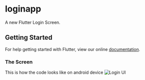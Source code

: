 # loginapp

A new Flutter Login Screen.

## Getting Started

For help getting started with Flutter, view our online
[documentation](https://flutter.io/).

### The Screen

This is how the code looks like on android device
![Login UI](https://github.com/hi-manshu/Flutter-Login-Screen/blob/master/assets/Screenshot_20180421-173154.jpg)


